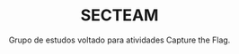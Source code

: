 ---
title: SECTEAM
subtitle: Grupo de estudos voltado para atividades Capture the Flag.
image:

caption: 
  title: SECTEAM
  subtitle: Grupo de Estudos
  thumbnail: https://raw.githubusercontent.com/WaldyrSchneider/WaldyrSchneider.github.io/master/assets/img/capa-secteam.png

text: <p align="justify">O SecTeam tem como propósito principal estudar, compreender e aplicar na prática conceitos relacionados às diversas áreas da segurança de redes e web security, como também conceitos de ethical hacking. Basicamente consiste em testar as vulnerabilidades de segurança, para então adaptar e/ou melhorar o sistema.</p>

      <p align="justify">"Iremos testar nossas habilidades participando de competições Capture the Flag. Essas competições são, em suma, desafios de segurança cibernética onde o objetivo é invadir um sistema e pegar tal Flag, nos quais hackers e especialistas da área do mundo inteiro se enfrentam em plataformas como Hack the Box e TryHackMe. Este grupo conta também com integrantes de Pós-Graduação, sendo eles&#58 Prof. Dr. Avelino Zorzo, Daniel Dalalana e Henry Nunes que auxiliam e apoiam o desenvolvimento das atividades."</p>

      <p align="justify">Principais ferramentas/linguagens usadas no SecTeam:</p>
      
      <ul align="left">

          <li>Linux Kali</li>

          <li>nmap</li>

          <li>openVPN</li>

          <li>Hack the Box</li>

          <li>Try HackMe</li>

      </ul>

      <p align="justify">Integrantes do PET-Inf no projeto:</p>

      <ul align="left">

        <li>Henrique Derlam</li>

        <li>Pedro Filippi</li>

        <li>Thiago Borges</li>

      </ul>

      <p align="right">Última atualização&#58 05/10/2020</p>

---
